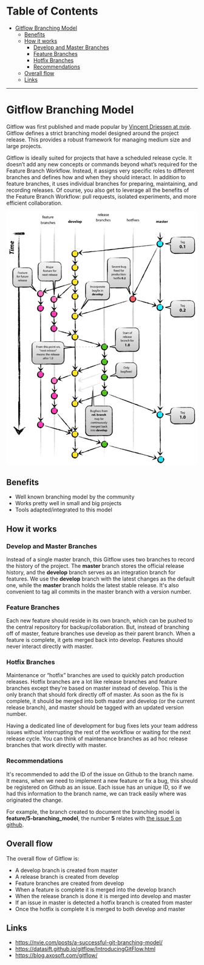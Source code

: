 
Table of Contents
=================

   * [Gitflow Branching Model](#gitflow-branching-model)
      * [Benefits](#benefits)
      * [How it works](#how-it-works)
         * [Develop and Master Branches](#develop-and-master-branches)
         * [Feature Branches](#feature-branches)
         * [Hotfix Branches](#hotfix-branches)
         * [Recommendations](#recommendations)
      * [Overall flow](#overall-flow)
      * [Links](#links)

---

# Gitflow Branching Model

Gitflow was first published and made popular by [Vincent Driessen at nvie](http://nvie.com/posts/a-successful-git-branching-model/).
Gitflow defines a strict branching model designed around the project release. This provides a robust framework for managing medium size and large projects.

Gitflow is ideally suited for projects that have a scheduled release cycle.
It doesn’t add any new concepts or commands beyond what’s required for the Feature Branch Workflow.
Instead, it assigns very specific roles to different branches and defines how and when they should interact.
In addition to feature branches, it uses individual branches for preparing, maintaining, and recording releases.
Of course, you also get to leverage all the benefits of the Feature Branch Workflow: pull requests, isolated experiments, and more efficient collaboration.

![Gitflow branching model](../img/git-branching-model@2x.png)


## Benefits

* Well known branching model by the community
* Works pretty well in small and big projects
* Tools adapted/integrated to this model


## How it works



### Develop and Master Branches

Instead of a single master branch, this Gitflow uses two branches to record the history of the project.
The **master** branch stores the official release history, and the **develop** branch serves as an integration branch for features.
We use the **develop** branch with the latest changes as the default one, while the **master** branch holds the latest stable release.
It's also convenient to tag all commits in the master branch with a version number.



### Feature Branches

Each new feature should reside in its own branch, which can be pushed to the central repository for backup/collaboration.
But, instead of branching off of master, feature branches use develop as their parent branch.
When a feature is complete, it gets merged back into develop. Features should never interact directly with master.



### Hotfix Branches

Maintenance or “hotfix” branches are used to quickly patch production releases.
Hotfix branches are a lot like release branches and feature branches except they're based on master instead of develop.
This is the only branch that should fork directly off of master. As soon as the fix is complete, it should be merged into both master and develop (or the current release branch), and master should be tagged with an updated version number.

Having a dedicated line of development for bug fixes lets your team address issues without interrupting the rest of the workflow or waiting for the next release cycle. You can think of maintenance branches as ad hoc release branches that work directly with master.



### Recommendations

It's recommended to add the ID of the issue on Github to the branch name.
It means, when we need to implement a new feature or fix a bug, this should be registered on Github as an issue.
Each issue has an unique ID, so if we had this information to the branch name, we can track easily where was originated the change.

For example, the branch created to document the branching model is **feature/5-branching_model**, the number **5** relates with [the issue 5 on github](https://github.com/oceanprotocol/engineering/issues/5).



## Overall flow

The overall flow of Gitflow is:

* A develop branch is created from master
* A release branch is created from develop
* Feature branches are created from develop
* When a feature is complete it is merged into the develop branch
* When the release branch is done it is merged into develop and master
* If an issue in master is detected a hotfix branch is created from master
* Once the hotfix is complete it is merged to both develop and master



## Links

* https://nvie.com/posts/a-successful-git-branching-model/
* https://datasift.github.io/gitflow/IntroducingGitFlow.html
* https://blog.axosoft.com/gitflow/